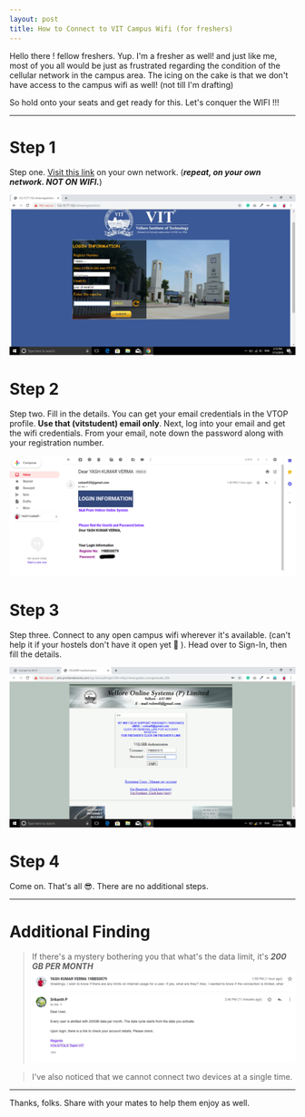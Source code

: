 ```yaml
---
layout: post
title: How to Connect to VIT Campus Wifi (for freshers)
---
```


Hello there ! fellow freshers. Yup. I'm a fresher as well! and just like me, most of you all would be just as frustrated regarding the condition of the cellular network in the campus area. The icing on the cake is that we don't have access to the campus wifi as well! (not till I'm drafting)

So hold onto your seats and get ready for this. Let's conquer the WIFI !!!

---


# Step 1

Step one. [Visit this link](http://122.15.77.132/vitnewregistration)  on your own network. (***repeat, on your own network. NOT ON WIFI.***)

![Login Page](./../assets/how-to-connect-to-campus-wifi/homepage.png)

# Step 2
Step two. Fill in the details. You can get your email credentials in the VTOP profile. **Use that (vitstudent) email only**. Next, log into your email and get the wifi credentials. From your email, note down the password along with your registration number.

![Email](./../assets/how-to-connect-to-campus-wifi/email.png)

# Step 3
Step three. Connect to any open campus wifi wherever it's available. (can't help it if your hostels don't have it open yet 🤣 ). Head over to Sign-In, then fill the details.

![Login](./../assets/how-to-connect-to-campus-wifi/login.png)


# Step 4 
Come on. That's all 😎. There are no additional steps.

---

# Additional Finding
> If there's a mystery bothering you that what's the data limit, it's ***200 GB PER MONTH***
![Login](./../assets/how-to-connect-to-campus-wifi/email-reply.png)

>I've also noticed that we cannot connect two devices at a single time. 

---

Thanks, folks. Share with your mates to help them enjoy as well. 